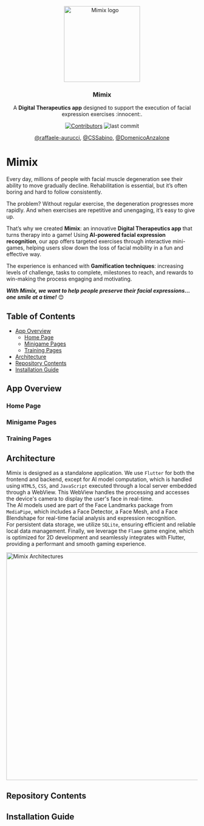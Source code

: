 <p align="center">
    <img width="200" src="https://github.com/user-attachments/assets/f7322182-7f81-4e71-89c6-f6d01fcbb6c2" alt="Mimix logo">
</p>

<h3 align="center">
 Mimix
</h3>

<p align="center">
 A <b>Digital Therapeutics app</b> designed to support the execution of facial expression exercises :innocent:.  
</p>

<p align="center">
 <a href="#"><img src="https://img.shields.io/github/contributors/raffaele-aurucci/Mimix?style=for-the-badge" alt="Contributors"/></a>
 <img src="https://img.shields.io/github/last-commit/raffaele-aurucci/Mimix?style=for-the-badge" alt="last commit">
</p>

<div align="center">
  
[@raffaele-aurucci](https://github.com/raffaele-aurucci), [@CSSabino](https://github.com/CSSabino), [@DomenicoAnzalone](https://github.com/DomenicoAnzalone)

</div>



# Mimix

Every day, millions of people with facial muscle degeneration see their ability to move gradually decline. Rehabilitation is essential, but it’s often boring and hard to follow consistently.  

The problem? Without regular exercise, the degeneration progresses more rapidly. And when exercises are repetitive and unengaging, it’s easy to give up.  

That’s why we created **Mimix**: an innovative **Digital Therapeutics app** that turns therapy into a game! Using **AI-powered facial expression recognition**, our app offers targeted exercises through interactive mini-games, helping users slow down the loss of facial mobility in a fun and effective way.  

The experience is enhanced with **Gamification techniques**: increasing levels of challenge, tasks to complete, milestones to reach, and rewards to win-making the process engaging and motivating.

***With Mimix, we want to help people preserve their facial expressions… one smile at a time!*** 😊

## Table of Contents 
- [App Overview](#app-overview)
   - [Home Page](#home-page)
   - [Minigame Pages](#minigame-pages)
   - [Training Pages](#training-pages)
- [Architecture](#architecture)
- [Repository Contents](#repository-contents)
- [Installation Guide](#installation-guide)

## App Overview

### Home Page

### Minigame Pages

### Training Pages

## Architecture
Mimix is designed as a standalone application. We use ```Flutter``` for both the frontend and backend, except for AI model computation, which is handled using ```HTML5```, ```CSS```, and ```JavaScript``` executed through a local server embedded through a WebView. This WebView handles the processing and accesses the device's camera to display the user's face in real-time.  
The AI models used are part of the Face Landmarks package from ```MediaPipe```, which includes a Face Detector, a Face Mesh, and a Face Blendshape for real-time facial analysis and expression recognition.  
For persistent data storage, we utilize ```SQLite```, ensuring efficient and reliable local data management. Finally, we leverage the ```Flame``` game engine, which is optimized for 2D development and seamlessly integrates with Flutter, providing a performant and smooth gaming experience.  

<img width="600" src="https://github.com/user-attachments/assets/f0c31612-2a44-47fd-b9ba-48fdc1979afb" alt="Mimix Architectures">


## Repository Contents


## Installation Guide
